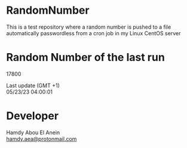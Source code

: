# RandomNumber    
This is a test repository where a random number is pushed to a file automatically passwordless from a cron job in my Linux CentOS server    
# Random Number of the last run   
17800
      
Last update (GMT +1)    
05/23/23 04:00:01
# Developer    
Hamdy Abou El Anein   
hamdy.aea@protonmail.com
